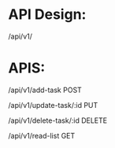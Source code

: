 
# API Design:
/api/v1/

# APIS:

/api/v1/add-task
POST

/api/v1/update-task/:id
PUT

/api/v1/delete-task/:id
DELETE

/api/v1/read-list
GET